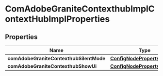 
# ComAdobeGraniteContexthubImplContextHubImplProperties

## Properties
Name | Type | Description | Notes
------------ | ------------- | ------------- | -------------
**comAdobeGraniteContexthubSilentMode** | [**ConfigNodePropertyBoolean**](ConfigNodePropertyBoolean.md) |  |  [optional]
**comAdobeGraniteContexthubShowUi** | [**ConfigNodePropertyBoolean**](ConfigNodePropertyBoolean.md) |  |  [optional]



